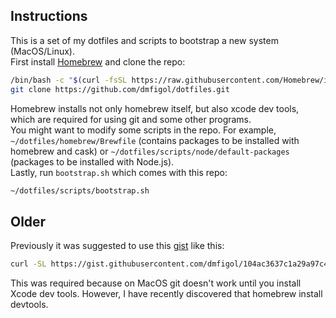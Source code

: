 ## Instructions
This is a set of my dotfiles and scripts to bootstrap a new system (MacOS/Linux).  
First install [Homebrew](https://brew.sh/) and clone the repo:
```bash
/bin/bash -c "$(curl -fsSL https://raw.githubusercontent.com/Homebrew/install/HEAD/install.sh)"
git clone https://github.com/dmfigol/dotfiles.git
```
Homebrew installs not only homebrew itself, but also xcode dev tools, which are required for using git and some other programs.  
You might want to modify some scripts in the repo. For example, `~/dotfiles/homebrew/Brewfile` (contains packages to be installed with homebrew and cask) or `~/dotfiles/scripts/node/default-packages` (packages to be installed with Node.js).  
Lastly, run `bootstrap.sh` which comes with this repo:  
```bash
~/dotfiles/scripts/bootstrap.sh
```  

## Older
Previously it was suggested to use this [gist](https://gist.github.com/dmfigol/104ac3637c1a29a97c4beb5c953dbe99) like this:  
```bash
curl -SL https://gist.githubusercontent.com/dmfigol/104ac3637c1a29a97c4beb5c953dbe99/raw/b550a86077721296f942a8b978db55f925b2f079/bootstrap-mac | bash
```  
This was required because on MacOS git doesn't work until you install Xcode dev tools. However, I have recently discovered that homebrew install devtools.
